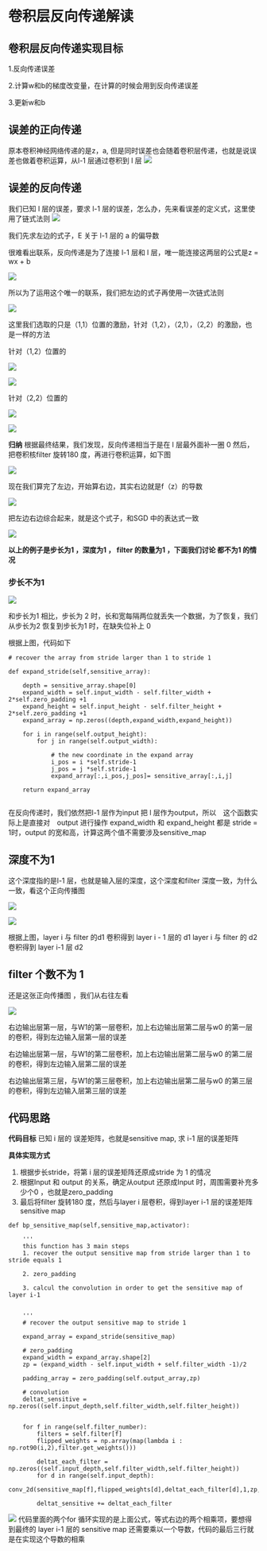 # 卷积层反向传递解读

## 卷积层反向传递实现目标

1.反向传递误差

2.计算w和b的梯度改变量，在计算的时候会用到反向传递误差

3.更新w和b


## 误差的正向传递
原本卷积神经网络传递的是z，a, 但是同时误差也会随着卷积层传递，也就是说误差也做着卷积运算，从l-1 层通过卷积到 l 层
![](https://github.com/WuFan1992/CNN-Convolutional-Neural-Network/blob/master/convolution%20layer/image-convolution%20layer/14.png)


## 误差的反向传递
我们已知 l 层的误差，要求 l-1 层的误差，怎么办，先来看误差的定义式，这里使用了链式法则
![](https://github.com/WuFan1992/CNN-Convolutional-Neural-Network/blob/master/convolution%20layer/image-convolution%20layer/16.PNG)

我们先求左边的式子，E 关于 l-1 层的 a 的偏导数

很难看出联系，反向传递是为了连接 l-1 层和 l 层，唯一能连接这两层的公式是z = wx + b

![](https://github.com/WuFan1992/CNN-Convolutional-Neural-Network/blob/master/convolution%20layer/image-convolution%20layer/17.PNG)

所以为了运用这个唯一的联系，我们把左边的式子再使用一次链式法则

![](https://github.com/WuFan1992/CNN-Convolutional-Neural-Network/blob/master/convolution%20layer/image-convolution%20layer/18.PNG)

这里我们选取的只是（1,1）位置的激励，针对（1,2），（2,1），（2,2）的激励，也是一样的方法

针对（1,2）位置的

![](https://github.com/WuFan1992/CNN-Convolutional-Neural-Network/blob/master/convolution%20layer/image-convolution%20layer/19.PNG)

![](https://github.com/WuFan1992/CNN-Convolutional-Neural-Network/blob/master/convolution%20layer/image-convolution%20layer/20.PNG)

针对（2,2）位置的


![](https://github.com/WuFan1992/CNN-Convolutional-Neural-Network/blob/master/convolution%20layer/image-convolution%20layer/21.PNG)

![](https://github.com/WuFan1992/CNN-Convolutional-Neural-Network/blob/master/convolution%20layer/image-convolution%20layer/22.PNG)


**归纳**
根据最终结果，我们发现，反向传递相当于是在 l 层最外面补一圈 0 然后， 把卷积核filter 旋转180 度，再进行卷积运算，如下图

![](https://github.com/WuFan1992/CNN-Convolutional-Neural-Network/blob/master/convolution%20layer/image-convolution%20layer/23.png)

现在我们算完了左边，开始算右边，其实右边就是f（z）的导数

![](https://github.com/WuFan1992/CNN-Convolutional-Neural-Network/blob/master/convolution%20layer/image-convolution%20layer/25.PNG)

把左边右边综合起来，就是这个式子，和SGD 中的表达式一致

![](https://github.com/WuFan1992/CNN-Convolutional-Neural-Network/blob/master/convolution%20layer/image-convolution%20layer/26.PNG)

**以上的例子是步长为1 ，深度为1 ， filter 的数量为1 ，下面我们讨论 都不为1 的情况**


### 步长不为1

![](https://github.com/WuFan1992/CNN-Convolutional-Neural-Network/blob/master/convolution%20layer/image-convolution%20layer/27.png)

和步长为1 相比，步长为 2 时，长和宽每隔两位就丢失一个数据，为了恢复，我们从步长为2 恢复到步长为1 时，在缺失位补上 0

根据上图，代码如下

```
# recover the array from stride larger than 1 to stride 1

def expand_stride(self,sensitive_array):

    depth = sensitive_array.shape[0]
    expand_width = self.input_width - self.filter_width + 2*self.zero_padding +1
    expand_height = self.input_height - self.filter_height + 2*self.zero_padding +1
    expand_array = np.zeros((depth,expand_width,expand_height))

    for i in range(self.output_height):
        for j in range(self.output_width):

            # the new coordinate in the expand array
            i_pos = i *self.stride-1
            j_pos = j *self.stride-1
            expand_array[:,i_pos,j_pos]= sensitive_array[:,i,j]

    return expand_array
    
 ```
在反向传递时，我们依然把l-1 层作为input 把 l 层作为output，所以　这个函数实际上是直接对　output 进行操作
expand_width 和 expand_height 都是 stride = 1时，output 的宽和高，计算这两个值不需要涉及sensitive_map

## 深度不为1
这个深度指的是l-1 层，也就是输入层的深度，这个深度和filter 深度一致，为什么一致，看这个正向传播图

![](https://github.com/WuFan1992/CNN-Convolutional-Neural-Network/blob/master/convolution%20layer/image-convolution%20layer/matrice1.gif)

![](https://github.com/WuFan1992/CNN-Convolutional-Neural-Network/blob/master/convolution%20layer/image-convolution%20layer/28.png)



根据上图，layer i 与 filter 的d1 卷积得到 layer i - 1 层的 d1
layer i 与 filter 的 d2 卷积得到 layer i-1 层 d2 



## filter 个数不为 1


还是这张正向传播图 ，我们从右往左看

![](https://github.com/WuFan1992/CNN-Convolutional-Neural-Network/blob/master/convolution%20layer/image-convolution%20layer/matrice1.gif)

右边输出层第一层，与W1的第一层卷积，加上右边输出层第二层与w0 的第一层的卷积，得到左边输入层第一层的误差

右边输出层第一层，与W1的第二层卷积，加上右边输出层第二层与w0 的第二层的卷积，得到左边输入层第二层的误差

右边输出层第三层，与W1的第三层卷积，加上右边输出层第二层与w0 的第三层的卷积，得到左边输入层第三层的误差

## 代码思路 
**代码目标**
已知 i 层的 误差矩阵，也就是sensitive map, 求 i-1 层的误差矩阵

**具体实现方式**

1. 根据步长stride，将第 i 层的误差矩阵还原成stride 为 1 的情况
2. 根据Input 和 output 的关系，确定从output 还原成Input 时，周围需要补充多少个0 ，也就是zero_padding
3. 最后将filter 旋转180 度，然后与layer i 层卷积，得到layer i-1 层的误差矩阵sensitive map


```
def bp_sensitive_map(self,sensitive_map,activator):

    '''
    this function has 3 main steps
    1. recover the output sensitive map from stride larger than 1 to stride equals 1

    2. zero_padding

    3. calcul the convolution in order to get the sensitive map of layer i-1 


    '''
    # recover the output sensitive map to stride 1

    expand_array = expand_stride(sensitive_map)

    # zero_padding
    expand_width = expand_array.shape[2]
    zp = (expand_width - self.input_width + self.filter_width -1)/2

    padding_array = zero_padding(self.output_array,zp)

    # convolution
    deltat_sensitive = np.zeros((self.input_depth,self.filter_width,self.filter_height))
    

    for f in range(self.filter_number):
        filters = self.filter[f]
        flipped_weights = np.array(map(lambda i : np.rot90(i,2),filter.get_weights()))
        
        deltat_each_filter = np.zeros((self.input_depth,self.filter_width,self.filter_height))
        for d in range(self.input_depth):
            conv_2d(sensitive_map[f],flipped_weights[d],deltat_each_filter[d],1,zp,self.bias)

        deltat_sensitive += deltat_each_filter
```

![](https://github.com/WuFan1992/CNN-Convolutional-Neural-Network/blob/master/convolution%20layer/image-convolution%20layer/29.PNG)
代码里面的两个for 循环实现的是上面公式，等式右边的两个相乘项，要想得到最终的 layer i-1 层的 sensitive map 还需要乘以一个导数，代码的最后三行就是在实现这个导数的相乘


